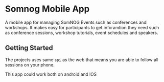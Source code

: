 # Somnog Mobile App

A mobile app for managing SomNOG Events such as conferences and workshops. It makes easy for participants to get inforamtion they need such as conference sessions, workshop tutorials, event schedules and speakers.

## Getting Started

The projects uses same `api` as the web that means you are able to follow all sessions on your phone.

This app could work both on android and IOS
